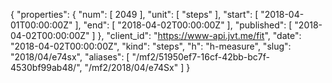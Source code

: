 {
  "properties": {
    "num": [
      2049
    ],
    "unit": [
      "steps"
    ],
    "start": [
      "2018-04-01T00:00:00Z"
    ],
    "end": [
      "2018-04-02T00:00:00Z"
    ],
    "published": [
      "2018-04-02T00:00:00Z"
    ]
  },
  "client_id": "https://www-api.jvt.me/fit",
  "date": "2018-04-02T00:00:00Z",
  "kind": "steps",
  "h": "h-measure",
  "slug": "2018/04/e74sx",
  "aliases": [
    "/mf2/51950ef7-16cf-42bb-bc7f-4530bf99ab48/",
    "/mf2/2018/04/e74Sx"
  ]
}

